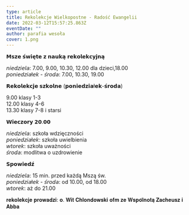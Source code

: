 ```yaml
---
type: article
title: Rekolekcje Wielkopostne - Radość Ewangelii
date: 2022-03-12T15:57:25.863Z
eventDate: ""
author: parafia wesoła
cover: 1.png
---
```

<!--StartFragment-->

𝗠𝘀𝘇𝗲 𝘀́𝘄𝗶𝗲̨𝘁𝗲 𝘇 𝗻𝗮𝘂𝗸𝗮̨ 𝗿𝗲𝗸𝗼𝗹𝗲𝗸𝗰𝘆𝗷𝗻𝗮̨

𝘯𝘪𝘦𝘥𝘻𝘪𝘦𝘭𝘢: 7.00, 9.00, 10.30, 12.00 dla dzieci,18.00\
𝘱𝘰𝘯𝘪𝘦𝘥𝘻𝘪𝘢ł𝘦𝘬 - 𝘴́𝘳𝘰𝘥𝘢: 7.00, 10.30, 19.00

𝗥𝗲𝗸𝗼𝗹𝗲𝗸𝗰𝗷𝗲 𝘀𝘇𝗸𝗼𝗹𝗻𝗲 (𝗽𝗼𝗻𝗶𝗲𝗱𝘇𝗶𝗮ł𝗲𝗸-𝘀́𝗿𝗼𝗱𝗮)

9.00 klasy 1-3\
12.00 klasy 4-6\
13.30 klasy 7-8 i starsi

𝗪𝗶𝗲𝗰𝘇𝗼𝗿𝘆 𝟮𝟬.𝟬𝟬

𝘯𝘪𝘦𝘥𝘻𝘪𝘦𝘭𝘢: szkoła wdzięczności\
𝘱𝘰𝘯𝘪𝘦𝘥𝘻𝘪𝘢ł𝘦𝘬: szkoła uwielbienia\
𝘸𝘵𝘰𝘳𝘦𝘬: szkoła uważności\
𝘴́𝘳𝘰𝘥𝘢: modlitwa o uzdrowienie

𝗦𝗽𝗼𝘄𝗶𝗲𝗱𝘇́

𝘯𝘪𝘦𝘥𝘻𝘪𝘦𝘭𝘢: 15 min. przed każdą Mszą św.\
𝘱𝘰𝘯𝘪𝘦𝘥𝘻𝘪𝘢ł𝘦𝘬 - 𝘴́𝘳𝘰𝘥𝘢: od 10.00, od 18.00\
𝘸𝘵𝘰𝘳𝘦𝘬: aż do 21.00

𝐫𝐞𝐤𝐨𝐥𝐞𝐤𝐜𝐣𝐞 𝐩𝐫𝐨𝐰𝐚𝐝𝐳𝐢: 𝐨. 𝐖𝐢𝐭 𝐂𝐡𝐥𝐨𝐧𝐝𝐨𝐰𝐬𝐤𝐢 𝐨𝐟𝐦 𝐳𝐞 𝐖𝐬𝐩𝐨́𝐥𝐧𝐨𝐭𝐚̨ 𝐙𝐚𝐜𝐡𝐞𝐮𝐬𝐳 𝐢 𝐀𝐛𝐛𝐚

<!--EndFragment-->
